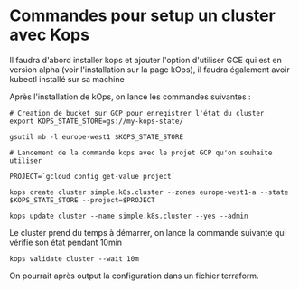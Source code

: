 # Commandes pour setup un cluster avec Kops

Il faudra d'abord installer kops et ajouter l'option d'utiliser GCE qui est en version alpha (voir l'installation sur la page kOps), il faudra également avoir kubectl installé sur sa machine

Après l'installation de kOps, on lance les commandes suivantes :

```
# Creation de bucket sur GCP pour enregistrer l'état du cluster
export KOPS_STATE_STORE=gs://my-kops-state/

gsutil mb -l europe-west1 $KOPS_STATE_STORE

# Lancement de la commande kops avec le projet GCP qu'on souhaite utiliser

PROJECT=`gcloud config get-value project`

kops create cluster simple.k8s.cluster --zones europe-west1-a --state $KOPS_STATE_STORE --project=$PROJECT

kops update cluster --name simple.k8s.cluster --yes --admin
```

Le cluster prend du temps à démarrer, on lance la commande suivante qui vérifie son état pendant 10min

```
kops validate cluster --wait 10m
```

On pourrait après output la configuration dans un fichier terraform.  
